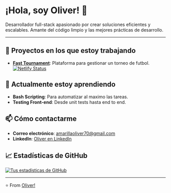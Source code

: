 # ¡Hola, soy Oliver! 👋

Desarrollador full-stack apasionado por crear soluciones eficientes y escalables. Amante del código limpio y las mejores prácticas de desarrollo.

---

## 🔭 Proyectos en los que estoy trabajando


- **[Fast Tournament](https://fast-tournament.netlify.app/)**: Plataforma para gestionar un torneo de futbol.
[![Netlify Status](https://api.netlify.com/api/v1/badges/42a4295f-74dc-446a-8023-208cb0fdeeb1/deploy-status)](https://app.netlify.com/sites/fast-tournament/deploys)
## 🌱 Actualmente estoy aprendiendo

- **Bash Scripting**: Para automatizar al maximo las tareas.
- **Testing Front-end**: Desde unit tests hasta end to end.


## 📫 Cómo contactarme

- **Correo electrónico**: [amarillaoliver70@gmail.com](mailto:amarillaoliver70@gmail.com)
- **LinkedIn**: [Oliver en LinkedIn](https://www.linkedin.com/in/oliver-amarilla)


## 📈 Estadísticas de GitHub

[![Tus estadísticas de GitHub](https://github-readme-stats.vercel.app/api?username=oliveramarilla14&show_icons=true&theme=radical)](https://github.com/oliveramarilla14)

---

⭐️ From [Oliver!](https://github.com/oliveramarilla14)
